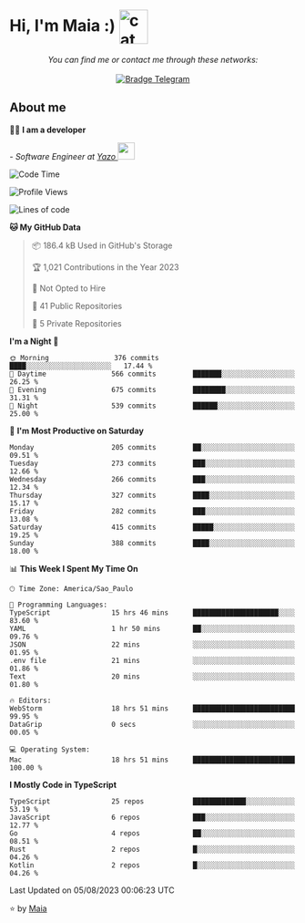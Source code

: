 <h1 align="left">Hi, I'm Maia :) 
<img src="https://emojis.slackmojis.com/emojis/images/1643509834/36299/black-cat.gif?1643509834" width="50" height="60" align="center"  alt="cat"/>
</h1>

<p align="center">
    <i>You can find me or contact me through these networks:</i>
    <br/><br/>
    <a href="https://t.me/mrootx" target="_blank">
        <img src="https://img.shields.io/badge/-Telegram-2CA5E0?logo=telegram&style=flat&logoColor=white" alt="Bradge Telegram" />
    </a>
</p>

## About me

:technologist: <strong>I am a developer</strong> <br>

<p><em> - Software Engineer at <a href="[https://pdasolucoes.com.br](https://yazo.com.br/)">Yazo
</a><img src="https://media.giphy.com/media/WUlplcMpOCEmTGBtBW/giphy.gif" width="30"> 
</em></p>

<!--START_SECTION:waka-->
![Code Time](http://img.shields.io/badge/Code%20Time-2%2C991%20hrs%2011%20mins-blue)

![Profile Views](http://img.shields.io/badge/Profile%20Views-6-blue)

![Lines of code](https://img.shields.io/badge/From%20Hello%20World%20I%27ve%20Written-484.3%20thousand%20lines%20of%20code-blue)

**🐱 My GitHub Data** 

> 📦 186.4 kB Used in GitHub's Storage 
 > 
> 🏆 1,021 Contributions in the Year 2023
 > 
> 🚫 Not Opted to Hire
 > 
> 📜 41 Public Repositories 
 > 
> 🔑 5 Private Repositories 
 > 
**I'm a Night 🦉** 

```text
🌞 Morning                376 commits         ████░░░░░░░░░░░░░░░░░░░░░   17.44 % 
🌆 Daytime                566 commits         ███████░░░░░░░░░░░░░░░░░░   26.25 % 
🌃 Evening                675 commits         ████████░░░░░░░░░░░░░░░░░   31.31 % 
🌙 Night                  539 commits         ██████░░░░░░░░░░░░░░░░░░░   25.00 % 
```
📅 **I'm Most Productive on Saturday** 

```text
Monday                   205 commits         ██░░░░░░░░░░░░░░░░░░░░░░░   09.51 % 
Tuesday                  273 commits         ███░░░░░░░░░░░░░░░░░░░░░░   12.66 % 
Wednesday                266 commits         ███░░░░░░░░░░░░░░░░░░░░░░   12.34 % 
Thursday                 327 commits         ████░░░░░░░░░░░░░░░░░░░░░   15.17 % 
Friday                   282 commits         ███░░░░░░░░░░░░░░░░░░░░░░   13.08 % 
Saturday                 415 commits         █████░░░░░░░░░░░░░░░░░░░░   19.25 % 
Sunday                   388 commits         ████░░░░░░░░░░░░░░░░░░░░░   18.00 % 
```


📊 **This Week I Spent My Time On** 

```text
🕑︎ Time Zone: America/Sao_Paulo

💬 Programming Languages: 
TypeScript               15 hrs 46 mins      █████████████████████░░░░   83.60 % 
YAML                     1 hr 50 mins        ██░░░░░░░░░░░░░░░░░░░░░░░   09.76 % 
JSON                     22 mins             ░░░░░░░░░░░░░░░░░░░░░░░░░   01.95 % 
.env file                21 mins             ░░░░░░░░░░░░░░░░░░░░░░░░░   01.86 % 
Text                     20 mins             ░░░░░░░░░░░░░░░░░░░░░░░░░   01.80 % 

🔥 Editors: 
WebStorm                 18 hrs 51 mins      █████████████████████████   99.95 % 
DataGrip                 0 secs              ░░░░░░░░░░░░░░░░░░░░░░░░░   00.05 % 

💻 Operating System: 
Mac                      18 hrs 51 mins      █████████████████████████   100.00 % 
```

**I Mostly Code in TypeScript** 

```text
TypeScript               25 repos            █████████████░░░░░░░░░░░░   53.19 % 
JavaScript               6 repos             ███░░░░░░░░░░░░░░░░░░░░░░   12.77 % 
Go                       4 repos             ██░░░░░░░░░░░░░░░░░░░░░░░   08.51 % 
Rust                     2 repos             █░░░░░░░░░░░░░░░░░░░░░░░░   04.26 % 
Kotlin                   2 repos             █░░░░░░░░░░░░░░░░░░░░░░░░   04.26 % 
```




 Last Updated on 05/08/2023 00:06:23 UTC
<!--END_SECTION:waka-->

⭐️ by [Maia](https://github.com/gabrielmaialva33/)


